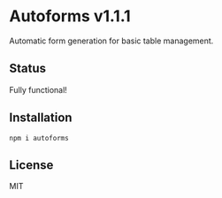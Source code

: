 # Autoforms v1.1.1

Automatic form generation for basic table management.

## Status

Fully functional!

## Installation

`npm i autoforms`

## License

MIT
